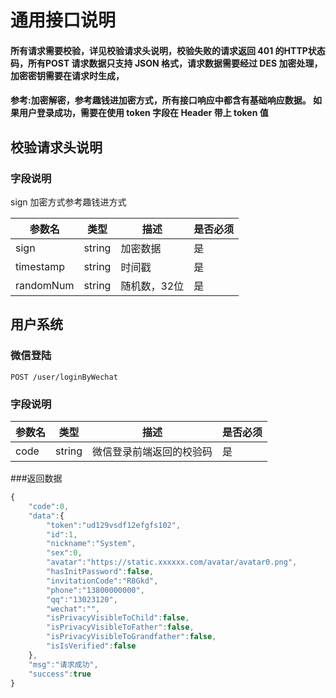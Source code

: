 # 通用接口说明

####  所有请求需要校验，详⻅校验请求头说明，校验失败的请求返回 401 的HTTP状态码，所有POST 请求数据只支持 JSON 格式，请求数据需要经过 DES 加密处理，加密密钥需要在请求时生成，
#### 参考:加密解密，参考趣钱进加密方式，所有接口响应中都含有基础响应数据。 如果用户登录成功，需要在使用 token 字段在 Header 带上 token 值

## 校验请求头说明
### 字段说明

 sign 加密方式参考趣钱进方式
 
| 参数名         | 类型            | 描述                          | 是否必须            |
| ----------- | ------------- | --------------------------- | --------------- |
| sign          | string   | 加密数据                    | 是               |
| timestamp          | string   | 时间戳                  | 是               |
| randomNum          | string   | 随机数，32位                    | 是               |


## 用户系统

### 微信登陆
```
POST /user/loginByWechat
```
### 字段说明

| 参数名         | 类型            | 描述                          | 是否必须            |
| ----------- | ------------- | --------------------------- | --------------- |
| code          | string   | 微信登录前端返回的校验码                     | 是               |

###返回数据
```js
{
    "code":0,
    "data":{
        "token":"ud129vsdf12efgfs102",
        "id":1,
        "nickname":"System",
        "sex":0,
        "avatar":"https://static.xxxxxx.com/avatar/avatar0.png",
        "hasInitPassword":false,
        "invitationCode":"R8Gkd",
        "phone":"13800000000",
        "qq":"13023120",
        "wechat":"",
        "isPrivacyVisibleToChild":false,
        "isPrivacyVisibleToFather":false,
        "isPrivacyVisibleToGrandfather":false,
        "isIsVerified":false
    },
    "msg":"请求成功",
    "success":true
}
```


